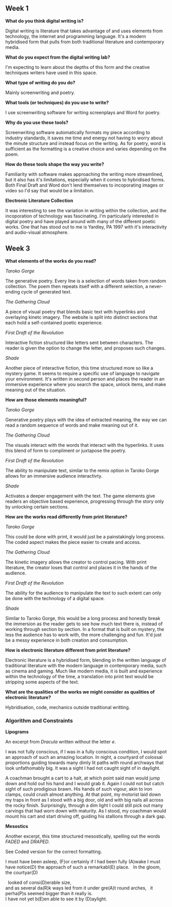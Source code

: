 ## Week 1

**What do you think digital writing is?**

Digital writing is literature that takes advantage of and uses elements from technology, the internet and programming language. It's a modern hybridised form that pulls from both traditional literature and contemporary media.

**What do you expect from the digital writing lab?**

I'm expecting to learn about the depths of this form and the creative techniques writers have used in this space. 

**What type of writing do you do?**

Mainly screenwriting and poetry.

**What tools (or techniques) do you use to write?**

I use screenwriting software for writing screenplays and Word for poetry. 

**Why do you use these tools?**

Screenwriting software automatically formats my piece according to industry standards, it saves me time and energy not having to worry about the minute structure and instead focus on the writing. As for poetry, word is sufficient as the formatting is a creative choice and varies depending on the poem.

**How do these tools shape the way you write?**

Familiarity with software makes approaching the writing more streamlined, but it also has it's limitations, especially when it comes to hybridised forms. Both Final Draft and Word don't lend themselves to incoporating images or video so I'd say that would be a limitation.

**Electronic Literature Collection**

It was interesting to see the variation in writing within the collection, and the incoporation of technology was fascinating. I'm particularly interested in digital poetry and have played around with many of the different poetic works. One that has stood out to me is Yardley, PA 1997 with it's interactivity and audio-visual atmosphere.

## Week 3

**What elements of the works do you read?**

*Taroko Gorge*

The generative poetry. Every line is a selection of words taken from random collection. The poem then repeats itself with a different selection, a never-ending cycle of generated text.

*The Gathering Cloud*

A piece of visual poetry that blends basic text with hyperlinks and overlaying kinetc imagery. The website is split into distinct sections that each hold a self-contained poetic experience.

*First Draft of the Revolution*

Interactive fiction structured like letters sent between characters. The reader is given the option to change the letter, and proposes such changes.

*Shade*

Another piece of interactive fiction, this time structured more so like a mystery game. It seems to require a specific use of language to navigate your environment. It's written in second person and places the reader in an immersive experience where you search the space, unlock items, and make meaning out of the situation.

**How are those elements meaningful?**

*Taroko Gorge*

Generative poetry plays with the idea of extracted meaning, the way we can read a random sequence of words and make meaning out of it.

*The Gathering Cloud*

The visuals interact with the words that interact with the hyperlinks. It uses this blend of form to compliment or juxtapose the poetry.

*First Draft of the Revolution*

The ability to manipulate text, similar to the remix option in Taroko Gorge allows for an immersive audience interactivty.

*Shade*

Activates a deeper engagement with the text. The game elements give readers an objective based experience, progressing through the story only by unlocking certain sections.

**How are the works read differently from print literature?**

*Taroko Gorge*

This could be done with print, it would just be a painstakingly long process. The coded aspect makes the piece easier to create and access.

*The Gathering Cloud*

The kinetic imagery allows the creator to control pacing. With print literature, the creator loses that control and places it in the hands of the audience.

*First Draft of the Revolution*

The ability for the audience to manipulate the text to such extent can only be done with the technology of a digital space.

*Shade*

Similar to Taroko Gorge, this would be a long process and honestly break the immersion as the reader gets to see how much text there is, instead of working through section by section. In a format that is built on mystery, the less the audience has to work with, the more challenging and fun. It'd just be a messy experience in both creation and consumption.

**How is electronic literature different from print literature?**

Electronic literature is a hybridised form, blending in the written language of traditional literature with the modern language in contemporary media, such as cinema and gaming. Much like modern media, it is built and experience within the technology of the time, a translation into print text would be stripping some aspects of the text. 

**What are the qualities of the works we might consider as qualities of electronic literature?**

Hybridisation, code, mechanics outside traditional writting.

### Algorithm and Constraints

**Lipograms**

An excerpt from *Dracula* written without the letter *e*.

I was not fully conscious, if I was in a fully conscious condition, I would spot an approach of such an amazing location. In night, a courtyard of colossal proportions guiding towards many dimly lit paths with round archways that look unfathomably big. It was a sight I had not caught sight of in daylight. 

  A coachman brought a cart to a halt, at which point said man would jump down and hold out his hand and I would grab it. Again I could not but catch sight of such prodigious brawn. His hands of such vigour, akin to iron clamps, could crush almost anything. At that point, my motorist laid down my traps in front as I stood with a big door, old and with big nails all across the rocky finish. Surprisingly, through a dim light I could still pick out many carvings that had worn down with maturity. As I stood, my coachman would mount his cart and start driving off, guiding his stallions through a dark gap.

**Mesostics**

Another excerpt, this time structured mesostically, spelling out the words *FADED* and *DRAPED*. 

See Coded version for the correct formatting.

   I must have been asleep, (F)or certainly
        if I had been fully (A)wake 
           I must have notice(D) the approach of such 
                  a remarkabl(E) place.  
   In the gloom, the courtyar(D) 
   
               looked of consi(D)erable size,               
             and as several da(R)k ways 
         led from it under gre(A)t round arches,   
                      it perha(P)s seemed bigger than it really is.           
              I have not yet b(E)en able 
                 to see it by (D)aylight.
